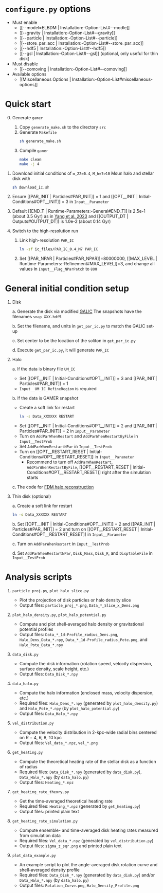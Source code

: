# `configure.py` options
- Must enable
   - [[--model=ELBDM | Installation:-Option-List#--modle]]
   - [[--gravity | Installation:-Option-List#--gravity]]
   - [[--particle | Installation:-Option-List#--particle]]
   - [[--store_par_acc | Installation:-Option-List#--store_par_acc]]
   - [[--hdf5 | Installation:-Option-List#--hdf5]]
   - [[--gsl | Installation:-Option-List#--gsl]] (optional, only useful for thin disk)
- Must disable
   - [[--comoving | Installation:-Option-List#--comoving]]
- Available options
   - [[Miscellaneous Options | Installation:-Option-List#miscellaneous-options]]


# Quick start
0. Generate `gamer`
   1. Copy `generate_make.sh` to the directory `src`
   2. Generate `Makefile`
      ```bash
      sh generate_make.sh
      ```
   3. Compile `gamer`
      ```bash
      make clean
      make -j 4
      ```

1. Download initial conditions of `m_22=0.4`, `M_h=7e10` Msun halo and stellar disk with
   ```bash
   sh download_ic.sh
   ```

2. Ensure [[PAR_INIT | Particles#PAR_INIT]] = 1 and [[OPT__INIT | Initial-Conditions#OPT__INIT]] = 3 in `Input__Parameter`

3. Default [[END_T | Runtime-Parameters:-General#END_T]] is 2.5e-1 (about 3.5 Gyr) as in [Yang et al. 2023](https://doi.org/10.1093/mnras/stae793) and [[OUTPUT_DT | Outputs#OUTPUT_DT]] is 1.0e-2 (about 0.14 Gyr)

4. Switch to the high-resolution run

   1. Link high-resolution `PAR_IC`
      ```bash
      ln -sf ic_files/PAR_IC_0.4_M7 PAR_IC
      ```
   2. Set [[PAR_NPAR | Particles#PAR_NPAR]]=80000000, [[MAX_LEVEL | Runtime-Parameters:-Refinement#MAX_LEVEL]]=3, and change all values in `Input__Flag_NParPatch` to `800`


# General initial condition setup
1. Disk

   a. Generate the disk via modified [GALIC](https://github.com/HsunYeong/GALIC.git)
      The snapshots have the filenames `snap_XXX.hdf5`

   b. Set the filename, and units in `get_par_ic.py` to match the GALIC set-up

   c. Set center to be the location of the soliton in `get_par_ic.py`

   d. Execute `get_par_ic.py`, it will generate `PAR_IC`

2. Halo

   a. If the data is binary file `UM_IC`

      * Set [[OPT__INIT | Initial-Conditions#OPT__INIT]] = 3 and [[PAR_INIT | Particles#PAR_INIT]] = 1
      * `Input__UM_IC_RefineRegion` is required

   b. If the data is GAMER snapshot

      * Create a soft link for restart
         ```bash
         ln -s Data_XXXXXX RESTART
         ```
      * Set [[OPT__INIT | Initial-Conditions#OPT__INIT]] = 2 and [[PAR_INIT | Particles#PAR_INIT]] = 2 in `Input__Parameter`
      * Turn on `AddParWhenRestart` and `AddParWhenRestartByFile` in `Input__TestProb`
      * Set `AddParWhenRestartNPar` in `Input__TestProb`
      * Turn on [[OPT__RESTART_RESET | Initial-Conditions#OPT__RESTART_RESET]] in `Input__Parameter`
        * Recommend to turn off `AddParWhenRestart`, `AddParWhenRestartByFile`, [[OPT__RESTART_RESET | Initial-Conditions#OPT__RESTART_RESET]] right after the simulation starts

   c. The code for [FDM halo reconstruction](https://github.com/calab-ntu/psidm-halo-reconstruction)

3. Thin disk (optional)

   a. Create a soft link for restart
      ```bash
      ln -s Data_XXXXXX RESTART
      ```

   b. Set [[OPT__INIT | Initial-Conditions#OPT__INIT]] = 2 and [[PAR_INIT | Particles#PAR_INIT]] = 2 and turn on [[OPT__RESTART_RESET | Initial-Conditions#OPT__RESTART_RESET]] in `Input__Parameter`

   c. Turn on `AddParWhenRestart` in `Input__TestProb`

   d. Set `AddParWhenRestartNPar`, `Disk_Mass`, `Disk_R`, and `DispTableFile` in `Input__TestProb`


# Analysis scripts
1. `particle_proj.py`, `plot_halo_slice.py`

   * Plot the projection of disk particles or halo density slice
   * Output files: `particle_proj_*.png`, `Data_*_Slice_x_Dens.png`

2. `plot_halo_density.py`, `plot_halo_potential.py`

   * Compute and plot shell-averaged halo density or gravitational potential profiles
   * Output files: `Data_*_1d-Profile_radius_Dens.png`, `Halo_Dens_Data_*.npy`, `Data_*_1d-Profile_radius_Pote.png`, and `Halo_Pote_Data_*.npy`

3. `data_disk.py`

   * Compute the disk information (rotation speed, velocity dispersion, surface density, scale height, etc.)
   * Output files: `Data_Disk_*.npy`

4. `data_halo.py`

   * Compute the halo information (enclosed mass, velocity dispersion, etc.)
   * Required files: `Halo_Dens_*.npy` (generated by `plot_halo_density.py`) and `Halo_Pote_*.npy` (by `plot_halo_potential.py`)
   * Output files: `Data_Halo_*.npy`

5. `vel_distribution.py`

   * Compute the velocity distribution in 2-kpc-wide radial bins centered on R = 4, 6, 8, 10 kpc
   * Output files: `Vel_data_*.npz`, `vel_*.png`

6. `get_heating.py`

   * Compute the theoretical heating rate of the stellar disk as a function of radius
   * Required files: `Data_Disk_*.npy` (generated by `data_disk.py`), `Data_Halo_*.npy` (by `data_halo.py`)
   * Output files: `Heating_*.npz`

7. `get_heating_rate_theory.py`

   * Get the time-averaged theoretical heating rate
   * Required files: `Heating_*.npz` (generated by `get_heating.py`)
   * Output files: printed plain text

8. `get_heating_rate_simulation.py`

   * Compute ensemble- and time-averaged disk heating rates measured from simulation data
   * Required files: `Vel_data_*.npz` (generated by `vel_distribution.py`)
   * Output files: `sigma_z_sqr.png` and printed plain text

9. `plot_data_example.py`

   * An example script to plot the angle-averaged disk rotation curve and shell-averaged density profile
   * Required files: `Data_Disk_*.npy` (generated by `data_disk.py`) and/or `Data_Halo_*.npy` (by `data_halo.py`)
   * Output files: `Rotation_Curve.png`, `Halo_Density_Profile.png`
